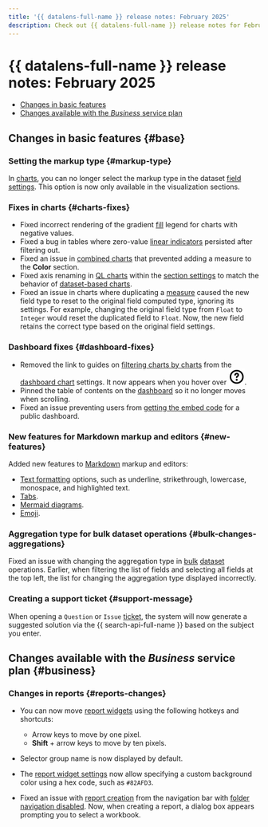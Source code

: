 ```yaml
---
title: '{{ datalens-full-name }} release notes: February 2025'
description: Check out {{ datalens-full-name }} release notes for February 2025.
---
```


# {{ datalens-full-name }} release notes: February 2025


* [Changes in basic features](#base)
* [Changes available with the _Business_ service plan](#business)

## Changes in basic features {#base}



### Setting the markup type {#markup-type}

In [charts](../concepts/chart/dataset-based-charts.md), you can no longer select the markup type in the dataset [field settings](../concepts/chart/settings.md#measure-settings). This option is now only available in the visualization sections.

### Fixes in charts {#charts-fixes}

* Fixed incorrect rendering of the gradient [fill](../concepts/chart/settings.md#color-settings) legend for charts with negative values.
* Fixed a bug in tables where zero-value [linear indicators](../visualization-ref/table-chart.md#add-linear-indicator) persisted after filtering out.
* Fixed an issue in [combined charts](../visualization-ref/combined-chart.md) that prevented adding a measure to the **Color** section.
* Fixed axis renaming in [QL charts](../concepts/chart/ql-charts.md) within the [section settings](../concepts/chart/settings.md#section-settings) to match the behavior of [dataset-based charts](../concepts/chart/index.md).
* Fixed an issue in charts where duplicating a [measure](../dataset/create-dataset.md#duplicate-fields) caused the new field type to reset to the original field computed type, ignoring its settings. For example, changing the original field type from `Float` to `Integer` would reset the duplicated field to `Float`. Now, the new field retains the correct type based on the original field settings.

### Dashboard fixes {#dashboard-fixes}

* Removed the link to guides on [filtering charts by charts](../dashboard/chart-chart-filtration.md#using) from the [dashboard chart](../operations/dashboard/add-chart.md) settings. It now appears when you hover over ![image](../../_assets/console-icons/circle-question.svg).
* Pinned the table of contents on the [dashboard](../concepts/dashboard.md) so it no longer moves when scrolling.
* Fixed an issue preventing users from [getting the embed code](../security/embedded-objects.md#get-code) for a public dashboard.

### New features for Markdown markup and editors {#new-features}

Added new features to [Markdown](../dashboard/markdown.md) markup and editors:

* [Text formatting](../dashboard/markdown.md#emphasizing) options, such as underline, strikethrough, lowercase, monospace, and highlighted text.
* [Tabs](../dashboard/markdown.md#tabs).
* [Mermaid diagrams](../dashboard/markdown.md#mermaid).
* [Emoji](../dashboard/markdown.md#emoji).

### Aggregation type for bulk dataset operations {#bulk-changes-aggregations}

Fixed an issue with changing the aggregation type in [bulk](../dataset/create-dataset.md#bulk-changes) [dataset](../dataset/index.md) operations. Earlier, when filtering the list of fields and selecting all fields at the top left, the list for changing the aggregation type displayed incorrectly.



### Creating a support ticket {#support-message}

When opening a `Question` or `Issue` [ticket](../qa/index.md#how-to-resolve-problem), the system will now generate a suggested solution via the {{ search-api-full-name }} based on the subject you enter.

## Changes available with the _Business_ service plan {#business}

### Changes in reports {#reports-changes}

* You can now move [report widgets](../reports/report-operations.md#add-widget) using the following hotkeys and shortcuts:

  * Arrow keys to move by one pixel.
  * **Shift** + arrow keys to move by ten pixels.

* Selector group name is now displayed by default.

* The [report widget settings](../reports/report-operations.md#add-widget) now allow specifying a custom background color using a hex code, such as `#82AFD3`.

* Fixed an issue with [report creation](../reports/report-operations.md#create-report) from the navigation bar with [folder navigation disabled](../settings/disable-folder-navigation.md). Now, when creating a report, a dialog box appears prompting you to select a workbook.


